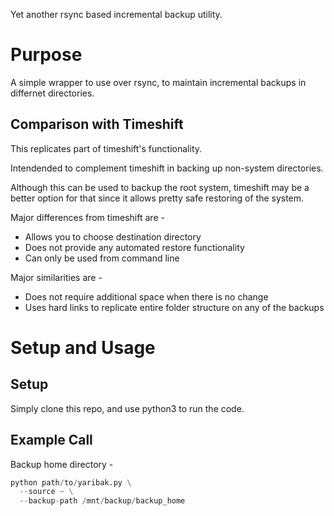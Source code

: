 Yet another rsync based incremental backup utility.

# Purpose

A simple wrapper to use over rsync, to maintain incremental backups in differnet
directories.

## Comparison with Timeshift
This replicates part of timeshift's functionality.

Intendended to complement timeshift in backing up non-system directories.

Although this can be used to backup the root system, timeshift may be a better
option for that since it allows pretty safe restoring of the system.

Major differences from timeshift are -
* Allows you to choose destination directory
* Does not provide any automated restore functionality
* Can only be used from command line

Major similarities are -
* Does not require additional space when there is no change
* Uses hard links to replicate entire folder structure on any of the backups

# Setup and Usage

## Setup

Simply clone this repo, and use python3 to run the code.

## Example Call

Backup home directory -

```python
python path/to/yaribak.py \
  --source ~ \
  --backup-path /mnt/backup/backup_home
```

